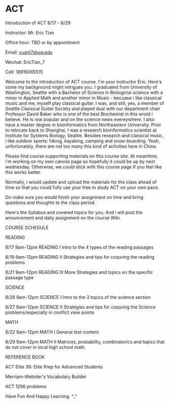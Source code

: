 # ACT

Introduction of ACT  8/17 - 8/29 

Instructor: Mr. Eric Tian 

Office hour: TBD or by appointment 

Email: yuant7@uw.edu

Wechat: EricTian_7

Cell: 18916065515 

Welcome to the introduction of ACT course. I'm your instructor Eric.  Here's some my background might intrigues you. I graduated from University of Washington, Seattle with a Bachelor of Science in Biologicial science with a minor in Applied Math and another minor in Music - becuase i like classical music and me, myself play classical guitar. I was, and still, yes, a member of Seattle Classical Guitar Society and played dual with our department chair Professor David Baker who is one of the best Biochemist in this wrold i believe. He is real popular and on the science news evereywhere. I also have a master degree in bioinformatics from Northeastern University. Prior to relocate back to Shanghai, I was a research bioinformatics scientist at Institute for Systems Biology, Seattle. Besides research and classical music, i like outdoor sports: hiking, kayaking, camping and snow-boarding. Yeah, unfortunately, there are not too many this kind of activities here in China. 

Please find course supporting materials on this course site. At meantime, i'm working on my own canvas page so hopefully it could be up by next wednesday. Otherwise, we could stick with this course page if you feel like this works better.

Normally, i would update and upload the materials for the class ahead of time so that you could fully use your free to study ACT on your own pace. 

Do make sure you would finish your assignment on time and bring questions and thoughts to the class period. 

Here's the Syllabus and covered topics for you. And i will post the anouncement and daily assignment on the course Wiki.   

COURSE SCHEDULE

READING 

8/17 9am-12pm  READING I      Intro to the 4 types of the reading passages 

8/19 9am-12pm  READING II     Strategies and tips for coquring the reading problems 

8/21 9am-12pm  READING III    More Strategies and topics on the specific passage type 

SCIENCE 

8/26 9am-12pm  SCIENCE I      Intro to the 3 topics of the science section 

8/27 9am-12pm  SCIENCE II     Strategies and tips for coquring the Science problems/especially in conflict view points 

MATH 

8/22 9am-12pm  MATH I         General test content 

8/29 9am-12pm  MATH II        Matrices, probability, combinatorics and topics that do not cover in local high school math 

REFERENCE BOOK

ACT Elite 36: Elite Prep for Advanced Students 

Merriam-Webster's Vocabulary Builder

ACT 1296 problems 


Have Fun And Happy Learning.    ^_^ 
